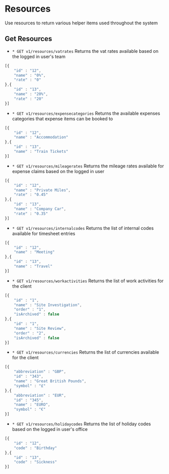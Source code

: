 # Resources
Use resources to return various helper items used throughout the system

## Get Resources
* `* GET v1/resources/vatrates` Returns the vat rates available based on the logged in user's team

```javascript
[{ 
	"id" : "12",
	"name" : "0%",
	"rate" : "0" 	
},{ 
	"id" : "13",
	"name" : "20%",
	"rate" : "20" 	
}]
```

* `* GET v1/resources/expensecategories` Returns the available expenses categories that expense items can be booked to

```javascript
[{ 
	"id" : "12",
	"name" : "Accommodation"
},{ 
	"id" : "13",
	"name" : "Train Tickets"
}]
```


* `* GET v1/resources/mileagerates` Returns the mileage rates available for expense claims based on the logged in user

```javascript
[{ 
	"id" : "12",
	"name" : "Private Miles",
	"rate" : "0.45" 	
},{ 
	"id" : "13",
	"name" : "Company Car",
	"rate" : "0.35" 	
}]
```

* `* GET v1/resources/internalcodes` Returns the list of internal codes available for timesheet entries

```javascript
[{ 
	"id" : "12",
	"name" : "Meeting"	
},{ 
	"id" : "13",
	"name" : "Travel"	
}]
```

* `* GET v1/resources/workactivities` Returns the list of work activities for the client
```javascript
[{ 
	"id" : "1",
	"name" : "Site Investigation",
	"order" : "1",
	"isArchived" : false
},{ 
	"id" : "1",
	"name" : "Site Review",
	"order" : "2",
	"isArchived" : false	
}]
```

* `* GET v1/resources/currencies` Returns the list of currencies available for the client

```javascript
[{ 
	"abbreviation" : "GBP",
	"id" : "343",
	"name" : "Great British Pounds",
	"symbol" : "£"
},{ 
	"abbreviation" : "EUR",
	"id" : "345",
	"name" : "EURO",
	"symbol" : "€"
}]
```

* `* GET v1/resources/holidaycodes` Returns the list of holiday codes based on the logged in user's office

```javascript
[{ 
	"id" : "12",
	"code" : "Birthday"	
},{ 
	"id" : "13",
	"code" : "Sickness"	
}]
```
